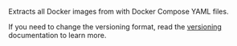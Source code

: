 Extracts all Docker images from with Docker Compose YAML files.

If you need to change the versioning format, read the [versioning](https://docs.renovatebot.com/modules/versioning/) documentation to learn more.
